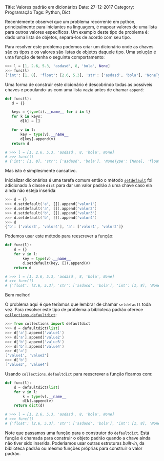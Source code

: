 Title: Valores padrão em dicionários
Date: 27-12-2017
Category: Programação
Tags: Python, Dict


Recentemente observei que um problema recorrente em python, principalmente para
iniciantes na linguagem, é mapear valores de uma lista para outros valores
específicos. Um exemplo deste tipo de problema é: dado uma lista de objetos,
separá-los de acordo com seu tipo.

Para resolver este problema podemos criar um dicionário onde as chaves são os
tipos e os valores são listas de objetos daquele tipo. Uma solução é uma função
de tenha o seguinte comportamento:
```python
>>> l = [1, 2.6, 5.3, 'asdasd', 8, 'bola', None]
>>> func(l)
{'int': [1, 8], 'float': [2.6, 5.3], 'str': ['asdasd', 'bola'], 'NoneType': [None]}
```

Uma forma de construir este dicionário é descobrindo todas as possíveis chaves e
populando-as com uma lista vazia antes de chamar `append`:
```python
def func(l):
   d = {}

   keys = {type(i).__name__ for i in l}
   for k in keys:
       d[k] = []

   for v in l:
       key = type(v).__name__
       d[key].append(v)
   return d

# >>> l = [1, 2.6, 5.3, 'asdasd', 8, 'bola', None]
# >>> func(l)
# {'int': [1, 8], 'str': ['asdasd', 'bola'], 'NoneType': [None], 'float': [2.6, 5.3]}
```
Mas isto é simplesmente cansativo.

Inicializar dicionários é uma tarefa comum então o método
[`setdefault`](https://docs.python.org/3.6/library/stdtypes.html?highlight=dict#dict.setdefault)
foi adicionado à classe `dict` para dar um valor padrão à uma chave caso ela
ainda não esteja inserida:
```python
>>> d = {}
>>> d.setdefault('a', []).append('valor1')
>>> d.setdefault('a', []).append('valor2')
>>> d.setdefault('b', []).append('valor3')
>>> d.setdefault('b', []).append('valor4')
>>> d
{'b': ['valor3', 'valor4'], 'a': ['valor1', 'valor2']}
```

Podemos usar este método para reescrever a função:
```python
def func(l):
    d = {}
    for v in l:
        key = type(v).__name__
        d.setdefault(key, []).append(v)
    return d

# >>> l = [1, 2.6, 5.3, 'asdasd', 8, 'bola', None]
# >>> func(l)
# {'float': [2.6, 5.3], 'str': ['asdasd', 'bola'], 'int': [1, 8], 'NoneType': [None]}
```
Bem melhor!

O problema aqui é que teríamos que lembrar de chamar `setdefault` toda vez. Para
resolver este tipo de problema a biblioteca padrão oferece
[`collections.defaultdict`](https://docs.python.org/3.6/library/collections.html#collections.defaultdict):
```python
>>> from collections import defaultdict
>>> d = defaultdict(list)
>>> d['a'].append('value1')
>>> d['a'].append('value2')
>>> d['b'].append('value3')
>>> d['b'].append('value4')
>>> d['a']
['value1', 'value2']
>>> d['b']
['value3', 'value4']
```

Usando `collections.defaultdict` para reescrever a função ficamos com:
```python
def func(l):
    d = defaultdict(list)
    for v in l:
        k = type(v).__name__
        d[k].append(v)
    return dict(d)

# >>> l = [1, 2.6, 5.3, 'asdasd', 8, 'bola', None]
# >>> func(l)
# {'float': [2.6, 5.3], 'str': ['asdasd', 'bola'], 'int': [1, 8], 'NoneType': [None]}
```
Note que passamos uma função para o construtor do `defaultdict`. Está função é
chamada para construir o objeto padrão quando a chave ainda não tiver sido
inserida. Poderíamos usar outras estruturas _built-in_, da biblioteca padrão ou
mesmo funções próprias para construir o valor padrão.
